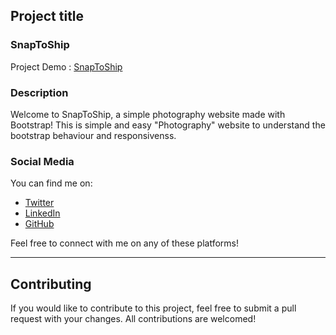 

## Project title
### SnapToShip  
Project Demo : [SnapToShip](https://zeeshanmukhtar1.github.io/SnapToShip/)  
### Description   

Welcome to SnapToShip, a simple photography website made with Bootstrap! This is simple and easy "Photography" website to understand the bootstrap behaviour and responsivenss.
### Social Media

You can find me on:

- [Twitter](https://twitter.com/ZeshanMukhtar01)
- [LinkedIn](https://www.linkedin.com/in/zeeshanmukhtar1/)
- [GitHub](https://github.com/ZeeshanMukhtar1)

Feel free to connect with me on any of these platforms!  

---
## Contributing 
If you would like to contribute to this project,  feel free to submit a pull request with your changes. All contributions are welcomed!   

 

